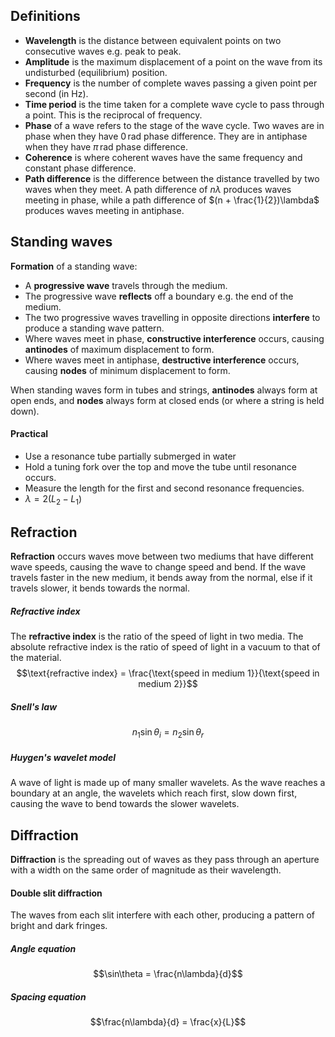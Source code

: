 ## Definitions
- **Wavelength** is the distance between equivalent points on two consecutive waves e.g. peak to peak.
- **Amplitude** is the maximum displacement of a point on the wave from its undisturbed (equilibrium) position.
- **Frequency** is the number of complete waves passing a given point per second (in $\text{Hz}$).
- **Time period** is the time taken for a complete wave cycle to pass through a point. This is the reciprocal of frequency.
- **Phase** of a wave refers to the stage of the wave cycle. Two waves are in phase when they have $0\,\text{rad}$ phase difference. They are in antiphase when they have $\pi\,\text{rad}$ phase difference.
- **Coherence** is where coherent waves have the same frequency and constant phase difference.
- **Path difference** is the difference between the distance travelled by two waves when they meet. A path difference of $n\lambda$ produces waves meeting in phase, while a path difference of $(n + \frac{1}{2})\lambda$ produces waves meeting in antiphase.

## Standing waves
**Formation** of a standing wave:
- A **progressive wave** travels through the medium.
- The progressive wave **reflects** off a boundary e.g. the end of the medium.
- The two progressive waves travelling in opposite directions **interfere** to produce a standing wave pattern.
- Where waves meet in phase, **constructive interference** occurs, causing **antinodes** of maximum displacement to form.
- Where waves meet in antiphase, **destructive interference** occurs, causing **nodes** of minimum displacement to form.

When standing waves form in tubes and strings, **antinodes** always form at open ends, and **nodes** always form at closed ends (or where a string is held down).
#### Practical
- Use a resonance tube partially submerged in water
- Hold a tuning fork over the top and move the tube until resonance occurs.
- Measure the length for the first and second resonance frequencies.
- $\lambda = 2(L_2 - L_1)$

## Refraction
**Refraction** occurs waves move between two mediums that have different wave speeds, causing the wave to change speed and bend. If the wave travels faster in the new medium, it bends away from the normal, else if it travels slower, it bends towards the normal.
##### Refractive index
The **refractive index** is the ratio of the speed of light in two media. The absolute refractive index is the ratio of speed of light in a vacuum to that of the material.
$$\text{refractive index} = \frac{\text{speed in medium 1}}{\text{speed in medium 2}}$$
##### Snell's law
$$n_1\sin\theta_i = n_2\sin\theta_r$$
##### Huygen's wavelet model
A wave of light is made up of many smaller wavelets. As the wave reaches a boundary at an angle, the wavelets which reach first, slow down first, causing the wave to bend towards the slower wavelets.

## Diffraction
**Diffraction** is the spreading out of waves as they pass through an aperture with a width on the same order of magnitude as their wavelength.
#### Double slit diffraction
The waves from each slit interfere with each other, producing a pattern of bright and dark fringes.
##### Angle equation
$$\sin\theta = \frac{n\lambda}{d}$$
##### Spacing equation
$$\frac{n\lambda}{d} = \frac{x}{L}$$

